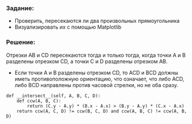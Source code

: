 ### Задание:
* Проверить, пересекаются ли два произвольных прямоугольника
* Визуализировать их с помощью Matplotlib

### Решение:

Отрезки AB и CD пересекаются тогда и только
тогда, когда точки A и B разделены отрезком CD, а точки C и D разделены отрезком AB. 

* Если точки A и B разделены отрезком
CD, то ACD и BCD должны иметь противоположную ориентацию, что
означает, что либо ACD, либо BCD направлены против часовой
стрелки, но не оба сразу.

````   
def __intersect__(self, A, B, C, D):
    def ccw(A, B, C):
        return (C.y - A.y) * (B.x - A.x) > (B.y - A.y) * (C.x - A.x)
    return ccw(A, C, D) != ccw(B, C, D) and ccw(A, B, C) != ccw(A, B, D)
````